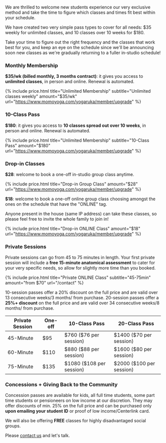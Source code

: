 We are thrilled to welcome new students experience our very exclusive method and take the time to figure which classes and times fit best within your schedule. 

We have created two very simple pass types to cover for all needs: $35 weekly for unlimited classes, and 10 classes over 10 weeks for $180. 

Take your time to figure out the right frequency and the classes that work best for you, and keep an eye on the schedule since we'll be announcing soon new classes as we're gradually returning to a fuller in-studio schedule!  



### Monthly Membership

**$35/wk (billed monthly, 3 months contract)**: it gives you access to **unlimited classes**, in person and online. Renewal is automated.   


{% include price.html title="Unlimited Membership" subtitle="Unlimited classes weekly" amount="$35/wk" url="https://www.momoyoga.com/yogaruka/member/upgrade" %}



### 10-Class Pass

**$180**: it gives you access to **10 classes spread out over 10 weeks**, in person and online. Renewal is automated.   


{% include price.html title="Unlimited Membership" subtitle="10-Class Pass" amount="$180" url="https://www.momoyoga.com/yogaruka/member/upgrade" %}



### Drop-in Classes

**$28**: welcome to book a one-off in-studio group class anytime.


{% include price.html title="Drop-in Group Class" amount="$28" url="https://www.momoyoga.com/yogaruka/member/upgrade" %}


**$18**: welcome to book a one-off online group class choosing amongst the ones on the schedule that have the "ONLINE" tag.

Anyone present in the house (same IP address) can take these classes, so please feel free to invite the whole family to join in!


{% include price.html title="Drop-in ONLINE Class" amount="$18" url="https://www.momoyoga.com/yogaruka/member/upgrade" %}



### Private Sessions 

Private sessions can go from 45 to 75 minutes in length. Your first private session will include a **free 15-minute anatomical assessment** to cater for your very specific needs, so allow for slightly more time than you booked.

{% include price.html title="Private ONLINE Class" subtitle="45-75min" amount="from $70" url="/contact" %}
 
10-session passes offer a 20% discount on the full price and are valid over 13 consecutive weeks/3 months/ from purchase. 20-session passes offer a **25%+ discount** on the full price and are valid over 34 consecutive weeks/8 months/ from purchase.

<div class="card m-top--md">
	<table class="table"> 
		<thead>
			<tr>
				<th>Private Session</th>
				<th>One-off</th>
				<th>
					10-Class Pass
				</th>
				<th>
					20-Class Pass
				</th>
			</tr>
		</thead>
		<tbody>
			<tr>
				<td>45-Minute</td>
				<td>$95</td>
				<td>$760 ($76 per session)</td>
				<td>$1400 ($70 per session)</td>
			</tr>
			<tr>
				<td>60-Minute</td>
				<td>$110</td>
				<td>$880 ($88 per session)</td>
				<td>$1600 ($80 per session)</td>
			</tr>
			<tr>
				<td>75-Minute</td>
				<td>$135</td>
				<td>$1080 ($108 per session)</td>
				<td>$2000 ($100 per session)</td>
			</tr>
		</tbody>
	</table>
</div>



### Concessions + Giving Back to the Community 

Concession passes are available for kids, all full time students, some part time students or pensioneers on low income at our discretion. They may offer discounts of min. 25% on the full price and can be purchased only **upon emailing your student ID** or proof of low income/Centerlink card.

We will also be offering **FREE** classes for highly disadvantaged social groups. 

Please [contact us](/contact/) and let's talk.
